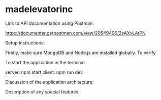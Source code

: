 # madelevatorinc

Link to API documentation using Postman:

https://documenter.getpostman.com/view/20549406/2sAXxLAtPN

Setup Instructions:

Firstly, make sure MongoDB and Node.js are installed globally.
To verify 


To start the application in the terminal:

server: npm start
client: npm run dev

Discussion of the application architecture:

Description of any special features:
